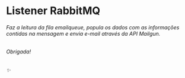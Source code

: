 # Listener RabbitMQ

###### Faz a leitura da fila emailqueue, popula os dados com as informações contidas na mensagem e envia e-mail através da API Mailgun. 

###### Obrigada!

###### :sparkles:
